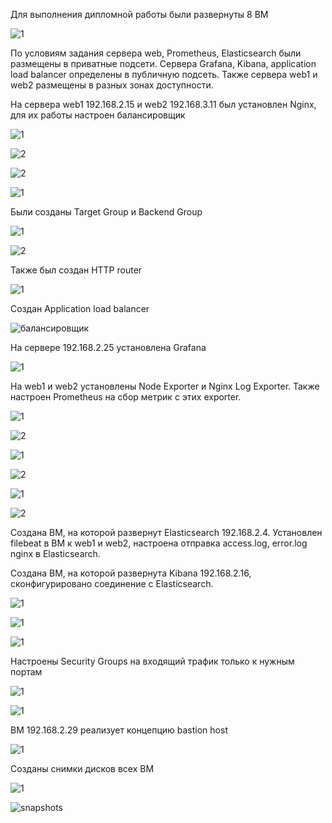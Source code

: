Для выполнения дипломной работы были развернуты 8 ВМ


![1](https://github.com/netologygit/netology/assets/123411071/dde312df-ce09-4efb-9190-a4eab9e0bbb2)

По условиям задания сервера web, Prometheus, Elasticsearch были размещены в приватные подсети. Сервера Grafana, Kibana, application load balancer определены в публичную подсеть.
Также сервера web1 и web2 размещены в разных зонах доступности.

На сервера web1 192.168.2.15 и web2 192.168.3.11 был установлен Nginx, для их работы настроен балансировщик

![1](https://github.com/netologygit/netology/assets/123411071/0c410e4c-cb84-45b1-8cc7-47971cb7a6d9)

![2](https://github.com/netologygit/netology/assets/123411071/8defd843-de3d-4993-aa0e-9ba6af967ed9)

![2](https://github.com/netologygit/netology/assets/123411071/a8c46924-12e9-4ed4-91b6-048972d1b50d)

![1](https://github.com/netologygit/netology/assets/123411071/4a6cdab0-10c1-458f-ab11-36117db3dedf)

Были созданы  Target Group и Backend Group

![1](https://github.com/netologygit/netology/assets/123411071/b2bcb1cf-5c4c-44c2-8108-180441e41013)

![2](https://github.com/netologygit/netology/assets/123411071/597c5b84-12b2-49ad-bb15-af2f9ee60f54)

Также был создан HTTP router

![1](https://github.com/netologygit/netology/assets/123411071/4e9e729a-1e08-4dde-bd5c-04cfb34312c0)

Создан Application load balancer

![балансировщик](https://github.com/netologygit/netology/assets/123411071/3eb37ebf-948f-44c0-9002-a5045c55ed73)

На сервере 192.168.2.25 установлена Grafana

![1](https://github.com/netologygit/netology/assets/123411071/2e649c42-4054-44de-ae6e-ac68673dd90b)

На web1 и web2 установлены Node Exporter и Nginx Log Exporter. Также настроен Prometheus на сбор метрик с этих exporter.

![1](https://github.com/netologygit/netology/assets/123411071/c5005f59-54c3-4ce0-b0e7-c96bedf97c0f)

![2](https://github.com/netologygit/netology/assets/123411071/95d5fd01-4246-4556-9486-7ba90d69a111)

![1](https://github.com/netologygit/netology/assets/123411071/1e0222fa-07e0-43db-a548-7da2b9945818)

![2](https://github.com/netologygit/netology/assets/123411071/ee740502-a19b-4cc5-b7bf-1ce02c787160)



![1](https://github.com/netologygit/netology/assets/123411071/73becee5-9c9a-414a-9157-c2efdb1cf3c8)

![2](https://github.com/netologygit/netology/assets/123411071/60a70785-66d8-486f-9c64-0eed7e2c6335)


Cоздана ВМ, на которой развернут Elasticsearch 192.168.2.4. Установлен filebeat в ВМ к web1 и web2, настроена отправка access.log, error.log nginx в Elasticsearch.

Создана ВМ, на которой развернута  Kibana  192.168.2.16, сконфигурировано соединение с Elasticsearch.

![1](https://github.com/netologygit/netology/assets/123411071/1a4890f3-f095-4927-83a8-ae7c00593e91)

![1](https://github.com/netologygit/netology/assets/123411071/1439195b-b024-436e-8f11-be6f9dfd0779)

![1](https://github.com/netologygit/netology/assets/123411071/8d5b4955-02c3-43fe-9e6e-1d7f35d0b9d6)


Настроены Security Groups на входящий трафик только к нужным портам 

![1](https://github.com/netologygit/netology/assets/123411071/79885033-767a-4c4f-adee-569a9d1bd4ac)

![1](https://github.com/netologygit/netology/assets/123411071/9094433f-749a-4be2-8cae-1cdf6890e787)

ВМ 192.168.2.29 реализует концепцию bastion host

![1](https://github.com/netologygit/netology/assets/123411071/89078f20-3b54-4ff7-9bad-baf24355e0ca)


Созданы снимки дисков всех ВМ

![1](https://github.com/netologygit/netology/assets/123411071/b802130c-630c-4521-9a76-ab817fa694a9)


![snapshots](https://github.com/netologygit/netology/assets/123411071/24d2bc53-6378-479d-b59b-d21928705448)











